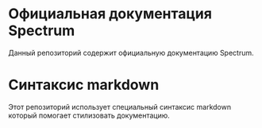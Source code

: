 # Официальная документация Spectrum
Данный репозиторий содержит официальную документацию Spectrum.

# Синтаксис markdown
Этот репозиторий использует специальный синтаксис markdown который помогает стилизовать документацию.
